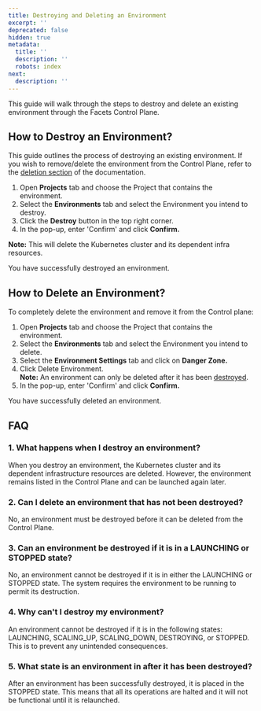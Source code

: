 ```yaml
---
title: Destroying and Deleting an Environment
excerpt: ''
deprecated: false
hidden: true
metadata:
  title: ''
  description: ''
  robots: index
next:
  description: ''
---
```

This guide will walk through the steps to destroy and delete an existing environment through the Facets Control Plane.

## How to Destroy an Environment?

This guide outlines the process of destroying an existing environment. If you wish to remove/delete the environment from the Control Plane, refer to the [deletion section](https://readme.facets.cloud/docs/destroying-and-deleting-an-environment#how-to-delete-an-environment) of the documentation.

1. Open **Projects** tab and choose the Project that contains the environment.
2. Select the **Environments** tab and select the Environment you intend to destroy.
3. Click the **Destroy** button in the top right corner.
4. In the pop-up, enter 'Confirm' and click **Confirm.**

**Note:** This will delete the Kubernetes cluster and its dependent infra resources.

You have successfully destroyed an environment.

## How to Delete an Environment?

To completely delete the environment and remove it from the Control plane:

1. Open **Projects** tab and choose the Project that contains the environment.
2. Select the **Environments** tab and select the Environment you intend to delete.
3. Select the **Environment Settings** tab and click on **Danger Zone.**
4. Click Delete Environment.  
   **Note:** An environment can only be deleted after it has been [destroyed](https://readme.facets.cloud/docs/destroying-and-deleting-an-environment#how-to-destroy-an-environment).
5. In the pop-up, enter 'Confirm' and click **Confirm.**

You have successfully deleted an environment.

## FAQ

### 1. What happens when I destroy an environment?

When you destroy an environment, the Kubernetes cluster and its dependent infrastructure resources are deleted. However, the environment remains listed in the Control Plane and can be launched again later.

### 2. Can I delete an environment that has not been destroyed?

No, an environment must be destroyed before it can be deleted from the Control Plane.

### 3. Can an environment be destroyed if it is in a LAUNCHING or STOPPED state?

No, an environment cannot be destroyed if it is in either the LAUNCHING or STOPPED state. The system requires the environment to be running to permit its destruction.

### 4. Why can't I destroy my environment?

An environment cannot be destroyed if it is in the following states: LAUNCHING, SCALING_UP, SCALING_DOWN, DESTROYING, or STOPPED. This is to prevent any unintended consequences.

### 5. What state is an environment in after it has been destroyed?

After an environment has been successfully destroyed, it is placed in the STOPPED state. This means that all its operations are halted and it will not be functional until it is relaunched.